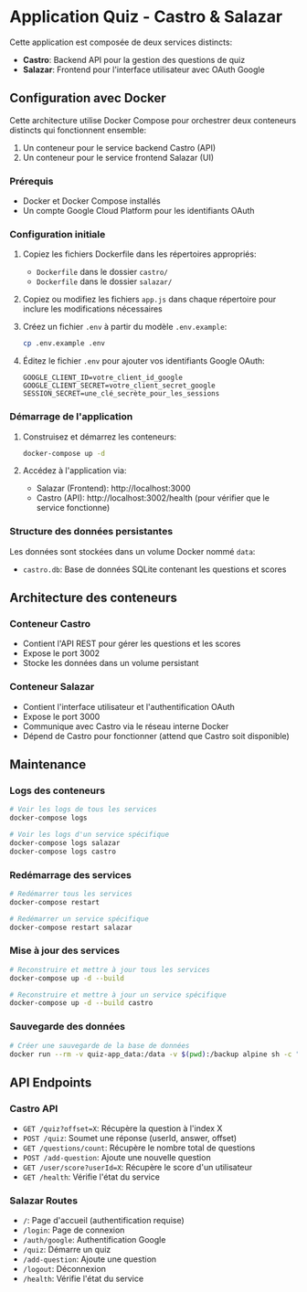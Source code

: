 # Application Quiz - Castro & Salazar

Cette application est composée de deux services distincts:

- **Castro**: Backend API pour la gestion des questions de quiz
- **Salazar**: Frontend pour l'interface utilisateur avec OAuth Google

## Configuration avec Docker

Cette architecture utilise Docker Compose pour orchestrer deux conteneurs distincts qui fonctionnent ensemble:

1. Un conteneur pour le service backend Castro (API)
2. Un conteneur pour le service frontend Salazar (UI)

### Prérequis

- Docker et Docker Compose installés
- Un compte Google Cloud Platform pour les identifiants OAuth

### Configuration initiale

1. Copiez les fichiers Dockerfile dans les répertoires appropriés:

   - `Dockerfile` dans le dossier `castro/`
   - `Dockerfile` dans le dossier `salazar/`

2. Copiez ou modifiez les fichiers `app.js` dans chaque répertoire pour inclure les modifications nécessaires

3. Créez un fichier `.env` à partir du modèle `.env.example`:

   ```bash
   cp .env.example .env
   ```

4. Éditez le fichier `.env` pour ajouter vos identifiants Google OAuth:
   ```
   GOOGLE_CLIENT_ID=votre_client_id_google
   GOOGLE_CLIENT_SECRET=votre_client_secret_google
   SESSION_SECRET=une_clé_secrète_pour_les_sessions
   ```

### Démarrage de l'application

1. Construisez et démarrez les conteneurs:

   ```bash
   docker-compose up -d
   ```

2. Accédez à l'application via:
   - Salazar (Frontend): http://localhost:3000
   - Castro (API): http://localhost:3002/health (pour vérifier que le service fonctionne)

### Structure des données persistantes

Les données sont stockées dans un volume Docker nommé `data`:

- `castro.db`: Base de données SQLite contenant les questions et scores

## Architecture des conteneurs

### Conteneur Castro

- Contient l'API REST pour gérer les questions et les scores
- Expose le port 3002
- Stocke les données dans un volume persistant

### Conteneur Salazar

- Contient l'interface utilisateur et l'authentification OAuth
- Expose le port 3000
- Communique avec Castro via le réseau interne Docker
- Dépend de Castro pour fonctionner (attend que Castro soit disponible)

## Maintenance

### Logs des conteneurs

```bash
# Voir les logs de tous les services
docker-compose logs

# Voir les logs d'un service spécifique
docker-compose logs salazar
docker-compose logs castro
```

### Redémarrage des services

```bash
# Redémarrer tous les services
docker-compose restart

# Redémarrer un service spécifique
docker-compose restart salazar
```

### Mise à jour des services

```bash
# Reconstruire et mettre à jour tous les services
docker-compose up -d --build

# Reconstruire et mettre à jour un service spécifique
docker-compose up -d --build castro
```

### Sauvegarde des données

```bash
# Créer une sauvegarde de la base de données
docker run --rm -v quiz-app_data:/data -v $(pwd):/backup alpine sh -c "cp /data/castro.db /backup/castro-backup.db"
```

## API Endpoints

### Castro API

- `GET /quiz?offset=X`: Récupère la question à l'index X
- `POST /quiz`: Soumet une réponse (userId, answer, offset)
- `GET /questions/count`: Récupère le nombre total de questions
- `POST /add-question`: Ajoute une nouvelle question
- `GET /user/score?userId=X`: Récupère le score d'un utilisateur
- `GET /health`: Vérifie l'état du service

### Salazar Routes

- `/`: Page d'accueil (authentification requise)
- `/login`: Page de connexion
- `/auth/google`: Authentification Google
- `/quiz`: Démarre un quiz
- `/add-question`: Ajoute une question
- `/logout`: Déconnexion
- `/health`: Vérifie l'état du service
